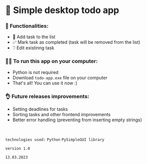 # 📑 Simple desktop todo app

### 💬 Functionalities:
- 🎯 Add task to the list
- ✅ Mark task as completed (task will be removed from the list)
- ❔ Edit existinng task

### 👩‍💻 To run this app on your computer:
- Python is not required
- Download `todo-app.exe` file on your computer
- That's all! You can use it now :)

### 👌 Future releases improvements:
- Setting deadlines for tasks
- Sorting tasks and other frontend improvements
- Better error handling (preventing from inserting empty strings)


</br>

`technologies used:`
`Python`
`PySimpleGUI library`

`version 1.0`

`13.03.2023`
